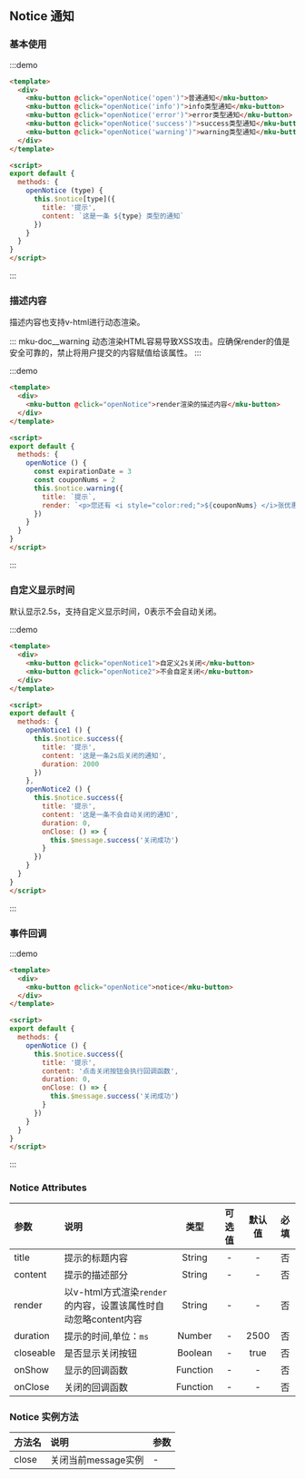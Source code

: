 ## Notice 通知

### 基本使用

:::demo
```html
<template>
  <div>
    <mku-button @click="openNotice('open')">普通通知</mku-button>
    <mku-button @click="openNotice('info')">info类型通知</mku-button>
    <mku-button @click="openNotice('error')">error类型通知</mku-button>
    <mku-button @click="openNotice('success')">success类型通知</mku-button>
    <mku-button @click="openNotice('warning')">warning类型通知</mku-button>
  </div>
</template>

<script>
export default {
  methods: {
    openNotice (type) {
      this.$notice[type]({
        title: '提示',
        content: `这是一条 ${type} 类型的通知`
      })
    }
  }
}
</script>
```
:::


### 描述内容

描述内容也支持v-html进行动态渲染。

::: mku-doc__warning
动态渲染HTML容易导致XSS攻击。应确保render的值是安全可靠的，禁止将用户提交的内容赋值给该属性。
:::

:::demo
```html
<template>
  <div>
    <mku-button @click="openNotice">render渲染的描述内容</mku-button>
  </div>
</template>

<script>
export default {
  methods: {
    openNotice () {
      const expirationDate = 3
      const couponNums = 2
      this.$notice.warning({
        title: `提示`,
        render: `<p>您还有 <i style="color:red;">${couponNums} </i>张优惠券将在 <i style="color:red;">${couponNums} </i>天后过期，请及时消费。</p>祝您生活愉快！`
      })
    }
  }
}
</script>
```
:::


### 自定义显示时间

默认显示2.5s，支持自定义显示时间，0表示不会自动关闭。

:::demo
```html
<template>
  <div>
    <mku-button @click="openNotice1">自定义2s关闭</mku-button>
    <mku-button @click="openNotice2">不会自定关闭</mku-button>
  </div>
</template>

<script>
export default {
  methods: {
    openNotice1 () {
      this.$notice.success({
        title: '提示',
        content: '这是一条2s后关闭的通知',
        duration: 2000
      })
    },
    openNotice2 () {
      this.$notice.success({
        title: '提示',
        content: '这是一条不会自动关闭的通知',
        duration: 0,
        onClose: () => {
          this.$message.success('关闭成功')
        }
      })
    }
  }
}
</script>
```
:::

### 事件回调

:::demo
```html
<template>
  <div>
    <mku-button @click="openNotice">notice</mku-button>
  </div>
</template>

<script>
export default {
  methods: {
    openNotice () {
      this.$notice.success({
        title: '提示',
        content: '点击关闭按钮会执行回调函数',
        duration: 0,
        onClose: () => {
          this.$message.success('关闭成功')
        }
      })
    }
  }
}
</script>
```
:::

### Notice Attributes

| 参数      | 说明                                                            |   类型   | 可选值 | 默认值 | 必填  |
| :-------- | :-------------------------------------------------------------- | :------: | :----: | :----: | :---: |
| title     | 提示的标题内容                                                  |  String  |   -    |   -    |  否   |
| content   | 提示的描述部分                                                  |  String  |   -    |   -    |  否   |
| render    | 以v-html方式渲染`render`的内容，设置该属性时自动忽略content内容 |  String  |   -    |   -    |  否   |
| duration  | 提示的时间,单位：`ms`                                           |  Number  |   -    |  2500  |  否   |
| closeable | 是否显示关闭按钮                                                | Boolean  |   -    |  true  |  否   |
| onShow    | 显示的回调函数                                                  | Function |   -    |   -    |  否   |
| onClose   | 关闭的回调函数                                                  | Function |   -    |   -    |  否   |

### Notice 实例方法
| 方法名 | 说明                | 参数 |
| :----- | :------------------ | :--- |
| close  | 关闭当前message实例 | -    |

